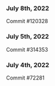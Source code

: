 ### July 8th, 2022

Commit #120328

### July 5th, 2022

Commit #314353


### July 4th, 2022

Commit #72281
